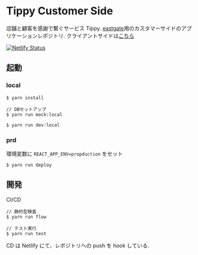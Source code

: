 # Tippy Customer Side

店舗と顧客を感謝で繋ぐサービス Tippy. [eastgate](https://www.eastgate.tokyo/)用のカスタマーサイドのアプリケーションレポジトリ. クライアントサイドは[こちら](https://github.com/sadnessOjisan/f4CustomerApp)

[![Netlify Status](https://api.netlify.com/api/v1/badges/821000d0-83b1-42e4-9dad-b7f8f5d25799/deploy-status)](https://app.netlify.com/sites/f4/deploys)

## 起動

### local

```
$ yarn install

// DBセットアップ
$ yarn run mock:local

$ yarn run dev:local
```

### prd

環境変数に `REACT_APP_ENV=propduction` をセット

```
$ yarn run deploy
```

## 開発

CI/CD

```
// 静的型検査
$ yarn run flow

// テスト実行
$ yarn run test
```

CD は Netlify にて、レポジトリへの push を hook している.
